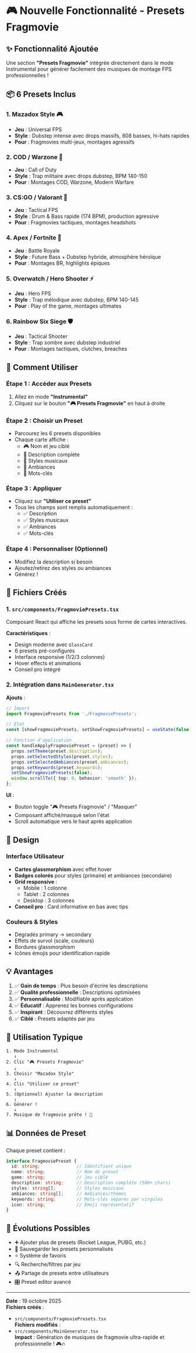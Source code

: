 # 🎮 Nouvelle Fonctionnalité - Presets Fragmovie

## ✨ Fonctionnalité Ajoutée

Une section **"Presets Fragmovie"** intégrée directement dans le mode Instrumental pour générer facilement des musiques de montage FPS professionnelles !

## 📦 6 Presets Inclus

### 1. **Mazadox Style** 🎮
- **Jeu** : Universal FPS
- **Style** : Dubstep intense avec drops massifs, 808 basses, hi-hats rapides
- **Pour** : Fragmovies multi-jeux, montages agressifs

### 2. **COD / Warzone** 🔫
- **Jeu** : Call of Duty
- **Style** : Trap militaire avec drops dubstep, BPM 140-150
- **Pour** : Montages COD, Warzone, Modern Warfare

### 3. **CS:GO / Valorant** 🎯
- **Jeu** : Tactical FPS
- **Style** : Drum & Bass rapide (174 BPM), production agressive
- **Pour** : Fragmovies tactiques, montages headshots

### 4. **Apex / Fortnite** 👑
- **Jeu** : Battle Royale
- **Style** : Future Bass + Dubstep hybride, atmosphère héroïque
- **Pour** : Montages BR, highlights épiques

### 5. **Overwatch / Hero Shooter** ⚡
- **Jeu** : Hero FPS
- **Style** : Trap mélodique avec dubstep, BPM 140-145
- **Pour** : Play of the game, montages ultimates

### 6. **Rainbow Six Siege** 🛡️
- **Jeu** : Tactical Shooter
- **Style** : Trap sombre avec dubstep industriel
- **Pour** : Montages tactiques, clutches, breaches

## 🎯 Comment Utiliser

### Étape 1 : Accéder aux Presets
1. Allez en mode **"Instrumental"**
2. Cliquez sur le bouton **"🎮 Presets Fragmovie"** en haut à droite

### Étape 2 : Choisir un Preset
- Parcourez les 6 presets disponibles
- Chaque carte affiche :
  - 🎮 Nom et jeu ciblé
  - 📝 Description complète
  - 🎵 Styles musicaux
  - 🎨 Ambiances
  - 🔑 Mots-clés

### Étape 3 : Appliquer
- Cliquez sur **"Utiliser ce preset"**
- Tous les champs sont remplis automatiquement :
  - ✅ Description
  - ✅ Styles musicaux
  - ✅ Ambiances
  - ✅ Mots-clés

### Étape 4 : Personnaliser (Optionnel)
- Modifiez la description si besoin
- Ajoutez/retirez des styles ou ambiances
- Générez !

## 🔧 Fichiers Créés

### 1. **`src/components/FragmoviePresets.tsx`**
Composant React qui affiche les presets sous forme de cartes interactives.

**Caractéristiques** :
- Design moderne avec `GlassCard`
- 6 presets pré-configurés
- Interface responsive (1/2/3 colonnes)
- Hover effects et animations
- Conseil pro intégré

### 2. **Intégration dans `MainGenerator.tsx`**

**Ajouts** :
```typescript
// Import
import FragmoviePresets from './FragmoviePresets';

// État
const [showFragmoviePresets, setShowFragmoviePresets] = useState(false);

// Fonction d'application
const handleApplyFragmoviePreset = (preset) => {
  props.setTheme(preset.description);
  props.setSelectedStyles(preset.styles);
  props.setSelectedAmbiances(preset.ambiances);
  props.setKeywords(preset.keywords);
  setShowFragmoviePresets(false);
  window.scrollTo({ top: 0, behavior: 'smooth' });
};
```

**UI** :
- Bouton toggle "🎮 Presets Fragmovie" / "Masquer"
- Composant affiché/masqué selon l'état
- Scroll automatique vers le haut après application

## 🎨 Design

### Interface Utilisateur
- **Cartes glassmorphism** avec effet hover
- **Badges colorés** pour styles (primaire) et ambiances (secondaire)
- **Grid responsive** : 
  - Mobile : 1 colonne
  - Tablet : 2 colonnes
  - Desktop : 3 colonnes
- **Conseil pro** : Card informative en bas avec tips

### Couleurs & Styles
- Dégradés primary → secondary
- Effets de survol (scale, couleurs)
- Bordures glassmorphism
- Icônes émojis pour identification rapide

## 💡 Avantages

1. ✅ **Gain de temps** : Plus besoin d'écrire les descriptions
2. ✅ **Qualité professionnelle** : Descriptions optimisées
3. ✅ **Personnalisable** : Modifiable après application
4. ✅ **Éducatif** : Apprenez les bonnes configurations
5. ✅ **Inspirant** : Découvrez différents styles
6. ✅ **Ciblé** : Presets adaptés par jeu

## 🚀 Utilisation Typique

```
1. Mode Instrumental
   ↓
2. Clic "🎮 Presets Fragmovie"
   ↓
3. Choisir "Mazadox Style"
   ↓
4. Clic "Utiliser ce preset"
   ↓
5. (Optionnel) Ajuster la description
   ↓
6. Générer !
   ↓
7. Musique de fragmovie prête ! 🎵
```

## 📊 Données de Preset

Chaque preset contient :

```typescript
interface FragmoviePreset {
  id: string;              // Identifiant unique
  name: string;            // Nom du preset
  game: string;            // Jeu ciblé
  description: string;     // Description complète (500+ chars)
  styles: string[];        // Styles musicaux
  ambiances: string[];     // Ambiances/thèmes
  keywords: string;        // Mots-clés séparés par virgules
  icon: string;            // Émoji représentatif
}
```

## 🔮 Évolutions Possibles

- ➕ Ajouter plus de presets (Rocket League, PUBG, etc.)
- 💾 Sauvegarder les presets personnalisés
- ⭐ Système de favoris
- 🔍 Recherche/filtres par jeu
- 📤 Partage de presets entre utilisateurs
- 🎛️ Preset editor avancé

---

**Date** : 19 octobre 2025  
**Fichiers créés** :
- `src/components/FragmoviePresets.tsx`  
**Fichiers modifiés** :
- `src/components/MainGenerator.tsx`  
**Impact** : Génération de musiques de fragmovie ultra-rapide et professionnelle ! 🎮🔥



